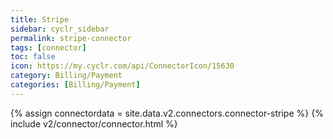 ```yaml
---
title: Stripe
sidebar: cyclr_sidebar
permalink: stripe-connector
tags: [connector]
toc: false
icon: https://my.cyclr.com/api/ConnectorIcon/15630
category: Billing/Payment
categories: [Billing/Payment]
---
```

{% assign connectordata = site.data.v2.connectors.connector-stripe %}
{% include v2/connector/connector.html %}	